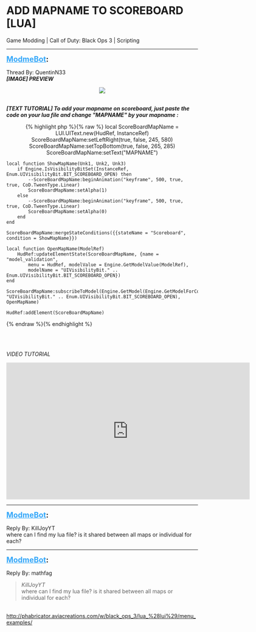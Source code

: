 # ADD MAPNAME TO SCOREBOARD [LUA]
Game Modding | Call of Duty: Black Ops 3 | Scripting

---
<strong style="font-size: 1.4em;"><span style="text-decoration: underline;text-decoration-color: #34a7f9;"><span style="color:#34a7f9;">ModmeBot</span></span>:</strong>

<p>Thread By: QuentinN33<br /><em><strong>[IMAGE] PREVIEW</strong></em><br /><p style="text-align:center;">
<img style="max-width: 500px;" src="https://cdn.discordapp.com/attachments/411951199550570497/423218397632004096/unknown.png">
<br /></p><br /><strong><em>[TEXT TUTORIAL] To add your mapname on scoreboard, just paste the code on your lua file and change &quot;MAPNAME&quot; by your mapname :</em></strong><br /><p style="text-align:center;">
{% highlight php %}{% raw %}
local ScoreBoardMapName = LUI.UIText.new(HudRef, InstanceRef)
    ScoreBoardMapName:setLeftRight(true, false, 245, 580)
    ScoreBoardMapName:setTopBottom(true, false, 265, 285)
    ScoreBoardMapName:setText("MAPNAME")

    local function ShowMapName(Unk1, Unk2, Unk3)
        if Engine.IsVisibilityBitSet(InstanceRef, Enum.UIVisibilityBit.BIT_SCOREBOARD_OPEN) then
            --ScoreBoardMapName:beginAnimation("keyframe", 500, true, true, CoD.TweenType.Linear)
            ScoreBoardMapName:setAlpha(1)
        else
            --ScoreBoardMapName:beginAnimation("keyframe", 500, true, true, CoD.TweenType.Linear)
            ScoreBoardMapName:setAlpha(0)
        end
    end

    ScoreBoardMapName:mergeStateConditions({{stateName = "Scoreboard", condition = ShowMapName}})

    local function OpenMapName(ModelRef)
        HudRef:updateElementState(ScoreBoardMapName, {name = "model_validation",
            menu = HudRef, modelValue = Engine.GetModelValue(ModelRef),
            modelName = "UIVisibilityBit." .. Enum.UIVisibilityBit.BIT_SCOREBOARD_OPEN})
    end

    ScoreBoardMapName:subscribeToModel(Engine.GetModel(Engine.GetModelForController(InstanceRef), "UIVisibilityBit." .. Enum.UIVisibilityBit.BIT_SCOREBOARD_OPEN), OpenMapName)

    HudRef:addElement(ScoreBoardMapName)
{% endraw %}{% endhighlight %}

<br /></p><br /><em>VIDEO TUTORIAL</em><br /><p style="text-align:center;">
<iframe type="text/html" width="640" height="360" src="https://www.youtube.com/embed/cL1FDVFEoFo" frameborder="0"></iframe>
<br /></p></p>

---
<strong style="font-size: 1.4em;"><span style="text-decoration: underline;text-decoration-color: #34a7f9;"><span style="color:#34a7f9;">ModmeBot</span></span>:</strong>

<p>Reply By: KillJoyYT<br />where can I find my lua file? is it shared between all maps or individual for each?</p>

---
<strong style="font-size: 1.4em;"><span style="text-decoration: underline;text-decoration-color: #34a7f9;"><span style="color:#34a7f9;">ModmeBot</span></span>:</strong>

<p>Reply By: mathfag<br /><blockquote><em>KillJoyYT</em><br />where can I find my lua file? is it shared between all maps or individual for each?</blockquote><br /> <a href="http://phabricator.aviacreations.com/w/black_ops_3/lua_%28lui%29/menu_examples/">http://phabricator.aviacreations.com/w/black_ops_3/lua_%28lui%29/menu_examples/</a></p>
